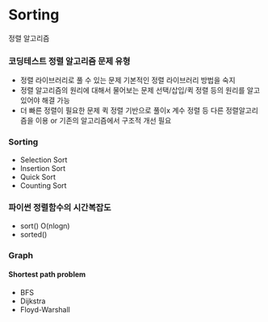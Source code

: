 
# Sorting
정렬 알고리즘

### 코딩테스트 정렬 알고리즘 문제 유형
- 정렬 라이브러리로 풀 수 있는 문제
기본적인 정렬 라이브러리 방법을 숙지
- 정렬 알고리즘의 원리에 대해서 물어보는 문제
선택/삽입/퀵 정렬 등의 원리를 알고 있어야 해결 가능
- 더 빠른 정렬이 필요한 문제
퀵 정렬 기반으로 풀이x
계수 정렬 등 다른 정렬알고리즘을 이용 or 기존의 알고리즘에서 구조적 개선 필요

### Sorting
+ Selection Sort
+ Insertion Sort
+ Quick Sort
+ Counting Sort

### 파이썬 정렬함수의 시간복잡도
- sort()
O(nlogn)
- sorted()

### Graph
#### Shortest path problem
+ BFS
+ Dijkstra
+ Floyd-Warshall
